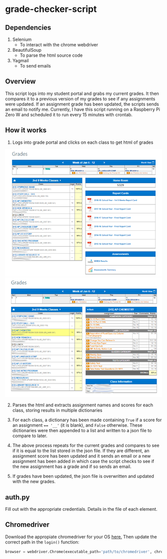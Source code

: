 # grade-checker-script

## Dependencies
1. Selenium
    * To interact with the chrome webdriver
2. BeautifulSoup
    * To parse the html source code
3. Yagmail
    * To send emails


## Overview
   This script logs into my student portal and grabs my current grades. It then compares it to a previous version of my grades
   to see if any assignments were updated. If an assignment grade has been updated, the scripts sends an email to notify me. Currently,
   I have this script running on a Raspberry Pi Zero W and scheduled it to run every 15 minutes with crontab.


## How it works
   
   1. Logs into grade portal and clicks on each class to get html of grades
   <center>
   <img src="https://github.com/drewvlaz/grade-checker-script/blob/master/pics/course_overview.png" alt="course overview" width="600"/>
   <img src="https://github.com/drewvlaz/grade-checker-script/blob/master/pics/class_grades_ex.PNG" alt="example class" width="600"/>
   </center>
   
   2. Parses the html and extracts assignment names and scores for each class, storing results in multiple dictionaries
   
   3. For each class, a dictionary has been made containing ```True``` if a score for an assignment ```== '__'``` (it is blank), 
   and ```False```
   otherwise. These dictionaries were then appended to a list and written to a json file to compare to later.
   
   4. The above process repeats for the current grades and compares to see if it is equal to the list stored in the json file. If they are
   different, an assignment score has been updated and it sends an email or a new assignment has been added in which case the script
   checks to see if the new assignment has a grade and if so sends an email.
   
   5. If grades have been updated, the json file is overwritten and updated with the new grades.
   
## auth.py
   Fill out with the appropriate credentials. Details in the file of each element.

## Chromedriver
   Download the appropiate chromedriver for your OS <a href="http://chromedriver.chromium.org/downloads"> here.</a> Then update the
   correct path in the ```login()``` function:
   ```Python
   browser = webdriver.Chrome(executable_path='path/to/chromedriver', chrome_options=options)
   ```

